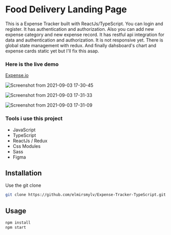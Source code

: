 # Food Delivery Landing Page

This is a Expense Tracker built with ReactJs/TypeScript. You can login and register. It has authentication and authorization. Also you can add new expense category and new expense record. It has restful api integration for data and authentication and authorization. It is not responsive yet. There is global state management with redux. And finally dahsboard's chart and expense cards static yet but I'll fix this asap.

### Here is the live demo

[Expense.io](https://expense-tracker-elmir.vercel.app/)

![Screenshot from 2021-09-03 17-30-45](https://user-images.githubusercontent.com/59176193/132014820-c624e4ea-3886-46c0-85d0-cdb2f26d48f4.png)

![Screenshot from 2021-09-03 17-31-33](https://user-images.githubusercontent.com/59176193/132014890-f37e8305-77ca-433a-a60e-9b215ae67621.png)

![Screenshot from 2021-09-03 17-31-09](https://user-images.githubusercontent.com/59176193/132014940-90f718ae-e1ff-4ff7-8282-13396d09bcea.png)

### Tools i use this project

- JavaScript
- TypeScript
- ReactJs / Redux
- Css Modules
- Sass
- Figma

## Installation

Use the git clone

```bash
git clone https://github.com/elmirsmylv/Expense-Tracker-TypeScript.git
```

## Usage

```javascript
npm install
npm start
```

